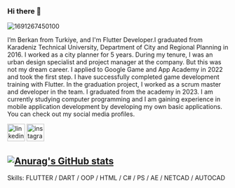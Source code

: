 ### Hi there 👋

![1691267450100](https://github.com/berkanyukselgun/berkanyukselgun/assets/135243791/13354fd9-5d25-4d56-bcab-b555f1d980b5)

I’m Berkan from Turkiye, and I'm Flutter Developer.I graduated from Karadeniz Technical University, Department of City and Regional Planning in 2016. I worked as a city planner for 5 years. During my tenure, I was an urban design specialist and project manager at the company. But this was not my dream career. I applied to Google Game and App Academy in 2022 and took the first step. I have successfully completed game development training with Flutter. In the graduation project, I worked as a scrum master and developer in the team. I graduated from the academy in 2023. I am currently studying computer programming and I am gaining experience in mobile application development by developing my own basic applications. You can check out my social media profiles.

[<img src='https://cdn.jsdelivr.net/npm/simple-icons@3.0.1/icons/linkedin.svg' alt='linkedin' height='40'>](https://www.linkedin.com/in/https://www.linkedin.com/in/berkan-yukselgun//)  [<img src='https://cdn.jsdelivr.net/npm/simple-icons@3.0.1/icons/instagram.svg' alt='instagram' height='40'>](https://www.instagram.com/https://www.instagram.com/berkan.yukselgun//)  

[![Anurag's GitHub stats](https://github-readme-stats.vercel.app/api?username=berkanyukselgun)](https://github.com/anuraghazra/github-readme-stats)
---------------------------------------------------------------------------------------------------------------
Skills: FLUTTER / DART / OOP / HTML / C# / PS / AE / NETCAD / AUTOCAD     





